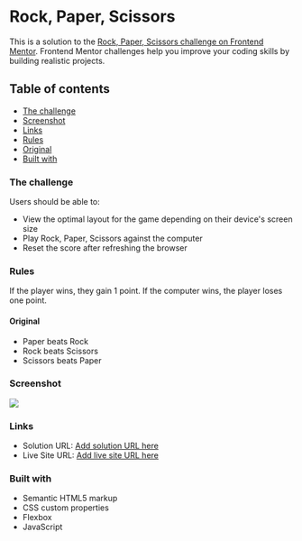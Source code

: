#   Rock, Paper, Scissors

This is a solution to the [Rock, Paper, Scissors challenge on Frontend Mentor](https://www.frontendmentor.io/challenges/rock-paper-scissors-game-pTgwgvgH). Frontend Mentor challenges help you improve your coding skills by building realistic projects. 

## Table of contents

  - [The challenge](#the-challenge)
  - [Screenshot](#screenshot)
  - [Links](#links)
  - [Rules](#rules)
  - [Original](#original)
  - [Built with](#built-with)


### The challenge

Users should be able to:

- View the optimal layout for the game depending on their device's screen size
- Play Rock, Paper, Scissors against the computer
- Reset the score after refreshing the browser 

### Rules

If the player wins, they gain 1 point. If the computer wins, the player loses one point.

#### Original

- Paper beats Rock
- Rock beats Scissors
- Scissors beats Paper

### Screenshot

![](./images/screenShot.jpeg)


### Links

- Solution URL: [Add solution URL here](https://your-solution-url.com)
- Live Site URL: [Add live site URL here](https://your-live-site-url.com)

### Built with

- Semantic HTML5 markup
- CSS custom properties
- Flexbox
- JavaScript

